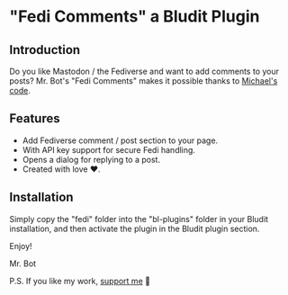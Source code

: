 # "Fedi Comments" a Bludit Plugin

## Introduction

Do you like Mastodon / the Fediverse and want to add comments to your posts? Mr. Bot's "Fedi Comments" makes it possible thanks to [Michael's](https://mstdn.thms.uk/@michael) [code](https://gist.github.com/nanos/e216395b4110189e7b12cec88b7a9f34).

## Features

- Add Fediverse comment / post section to your page.
- With API key support for secure Fedi handling.
- Opens a dialog for replying to a post.
- Created with love ❤️.

## Installation

Simply copy the "fedi" folder into the "bl-plugins" folder in your Bludit installation, and then activate the plugin in the Bludit plugin section.

Enjoy!

Mr. Bot

P.S. If you like my work, [support me](https://www.buymeacoffee.com/iambot) 🥹
